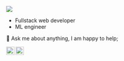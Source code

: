 ![](https://visitor-badge.glitch.me/badge?page_id=ozora-ogino.ozora-ogino)
<br />

- Fullstack web developer
- ML engineer

💬 Ask me about anything, I am happy to help;

<a href="https://twitter.com/ozora1127">
  <img align="left" alt="Ozora Ogino | Twitter" width="22px" src="https://raw.githubusercontent.com/peterthehan/peterthehan/master/assets/twitter.svg" />
</a>
<a href="https://www.linkedin.com/in/ozora-ogino-136086207/">
  <img align="left" alt="Ozora's LinkedIN" width="22px" src="https://raw.githubusercontent.com/peterthehan/peterthehan/master/assets/linkedin.svg" />
</a>

